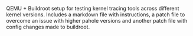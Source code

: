 QEMU + Buildroot setup for testing kernel tracing tools across different kernel versions. Includes a markdown file with instructions, a patch file to overcome an issue with higher pahole versions and another patch file with config changes made to buildroot.
